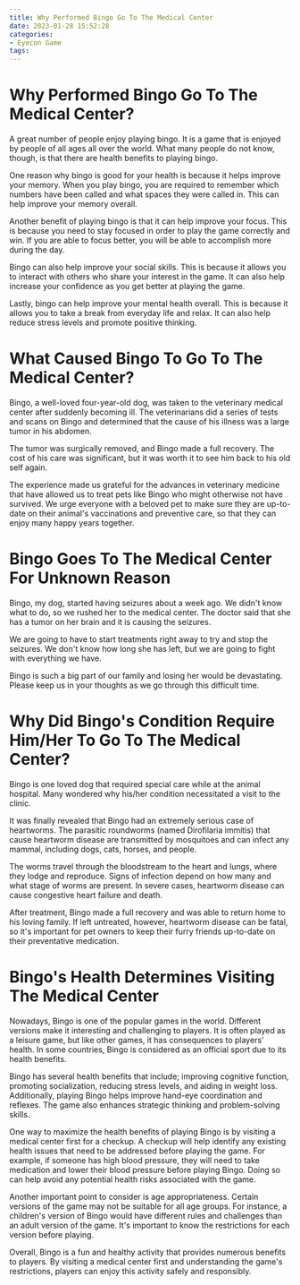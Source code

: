 ```yaml
---
title: Why Performed Bingo Go To The Medical Center 
date: 2023-01-28 15:52:28
categories:
- Eyecon Game
tags:
---
```



#  Why Performed Bingo Go To The Medical Center? 

A great number of people enjoy playing bingo. It is a game that is enjoyed by people of all ages all over the world. What many people do not know, though, is that there are health benefits to playing bingo.

One reason why bingo is good for your health is because it helps improve your memory. When you play bingo, you are required to remember which numbers have been called and what spaces they were called in. This can help improve your memory overall.

Another benefit of playing bingo is that it can help improve your focus. This is because you need to stay focused in order to play the game correctly and win. If you are able to focus better, you will be able to accomplish more during the day.

Bingo can also help improve your social skills. This is because it allows you to interact with others who share your interest in the game. It can also help increase your confidence as you get better at playing the game.

Lastly, bingo can help improve your mental health overall. This is because it allows you to take a break from everyday life and relax. It can also help reduce stress levels and promote positive thinking.

#  What Caused Bingo To Go To The Medical Center?

Bingo, a well-loved four-year-old dog, was taken to the veterinary medical center after suddenly becoming ill. The veterinarians did a series of tests and scans on Bingo and determined that the cause of his illness was a large tumor in his abdomen.

The tumor was surgically removed, and Bingo made a full recovery. The cost of his care was significant, but it was worth it to see him back to his old self again.

The experience made us grateful for the advances in veterinary medicine that have allowed us to treat pets like Bingo who might otherwise not have survived. We urge everyone with a beloved pet to make sure they are up-to-date on their animal's vaccinations and preventive care, so that they can enjoy many happy years together.

#  Bingo Goes To The Medical Center For Unknown Reason 

Bingo, my dog, started having seizures about a week ago. We didn't know what to do, so we rushed her to the medical center. The doctor said that she has a tumor on her brain and it is causing the seizures.

We are going to have to start treatments right away to try and stop the seizures. We don't know how long she has left, but we are going to fight with everything we have.

Bingo is such a big part of our family and losing her would be devastating. Please keep us in your thoughts as we go through this difficult time.

#  Why Did Bingo's Condition Require Him/Her To Go To The Medical Center? 

Bingo is one loved dog that required special care while at the animal hospital. Many wondered why his/her condition necessitated a visit to the clinic.

It was finally revealed that Bingo had an extremely serious case of heartworms. The parasitic roundworms (named Dirofilaria immitis) that cause heartworm disease are transmitted by mosquitoes and can infect any mammal, including dogs, cats, horses, and people.

The worms travel through the bloodstream to the heart and lungs, where they lodge and reproduce. Signs of infection depend on how many and what stage of worms are present. In severe cases, heartworm disease can cause congestive heart failure and death. 

After treatment, Bingo made a full recovery and was able to return home to his loving family. If left untreated, however, heartworm disease can be fatal, so it's important for pet owners to keep their furry friends up-to-date on their preventative medication.

#  Bingo's Health Determines Visiting The Medical Center

Nowadays, Bingo is one of the popular games in the world. Different versions make it interesting and challenging to players. It is often played as a leisure game, but like other games, it has consequences to players' health. In some countries, Bingo is considered as an official sport due to its health benefits.

Bingo has several health benefits that include; improving cognitive function, promoting socialization, reducing stress levels, and aiding in weight loss. Additionally, playing Bingo helps improve hand-eye coordination and reflexes. The game also enhances strategic thinking and problem-solving skills.

One way to maximize the health benefits of playing Bingo is by visiting a medical center first for a checkup. A checkup will help identify any existing health issues that need to be addressed before playing the game. For example, if someone has high blood pressure, they will need to take medication and lower their blood pressure before playing Bingo. Doing so can help avoid any potential health risks associated with the game.

Another important point to consider is age appropriateness. Certain versions of the game may not be suitable for all age groups. For instance, a children's version of Bingo would have different rules and challenges than an adult version of the game. It's important to know the restrictions for each version before playing.

Overall, Bingo is a fun and healthy activity that provides numerous benefits to players. By visiting a medical center first and understanding the game's restrictions, players can enjoy this activity safely and responsibly.